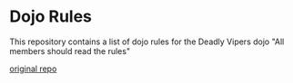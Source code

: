 Dojo Rules
==========

This repository contains a list of dojo rules for the Deadly Vipers dojo
"All members should read the rules"

[original repo]("https://github.com/deadlyvipers")
